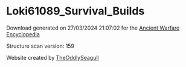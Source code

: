 # Loki61089_Survival_Builds

Download generated on 27/03/2024 21:07:02 for the [Ancient Warfare Encyclopedia](http://ancient-warfare.legends-of-gramdatis.com/)

Structure scan version: 159

Website created by [TheOddlySeagull](https://github.com/TheOddlySeagull/ancient-warfare-encyclopedia-website)
